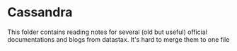 # Cassandra

This folder contains reading notes for several (old but useful) official documentations
and blogs from datastax. It's hard to merge them to one file
